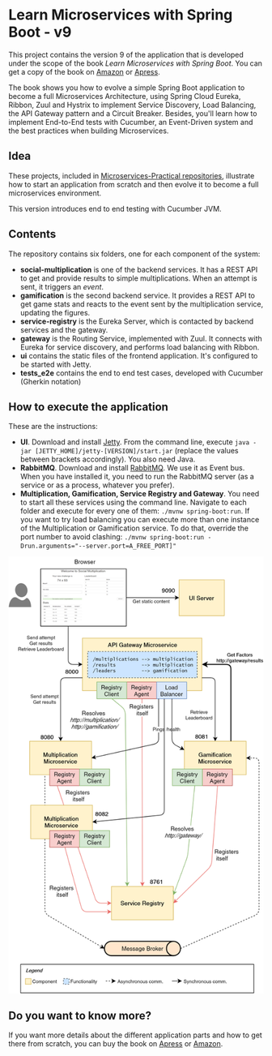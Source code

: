 # Learn Microservices with Spring Boot - v9

This project contains the version 9 of the application that is developed under the scope of the book *Learn Microservices with Spring Boot*. You can get a copy of the book on [Amazon](http://amzn.to/2FSB2ME) or [Apress](http://www.apress.com/gp/book/9781484231647).

The book shows you how to evolve a simple Spring Boot application to become a full Microservices Architecture, using Spring Cloud Eureka, Ribbon, Zuul and Hystrix to implement Service Discovery, Load Balancing, the API Gateway pattern and a Circuit Breaker. Besides, you'll learn how to implement End-to-End tests with Cucumber, an Event-Driven system and the best practices when building Microservices.

## Idea

These projects, included in [Microservices-Practical repositories](https://github.com/microservices-practical), illustrate how to start an application from scratch and then evolve it to become a full microservices environment.

This version introduces end to end testing with Cucumber JVM.

## Contents

The repository contains six folders, one for each component of the system:

* **social-multiplication** is one of the backend services. It has a REST API to get and provide results to simple multiplications. When an attempt is sent, it triggers an *event*.
* **gamification** is the second backend service. It provides a REST API to get game stats and reacts to the event sent by the multiplication service, updating the figures.
* **service-registry** is the Eureka Server, which is contacted by backend services and the gateway.
* **gateway** is the Routing Service, implemented with Zuul. It connects with Eureka for service discovery, and performs load balancing with Ribbon.
* **ui** contains the static files of the frontend application. It's configured to be started with Jetty.
* **tests_e2e** contains the end to end test cases, developed with Cucumber (Gherkin notation)

## How to execute the application

These are the instructions:

* **UI**. Download and install [Jetty](http://www.eclipse.org/jetty/download.html). From the command line, execute `java -jar [JETTY_HOME]/jetty-[VERSION]/start.jar` (replace the values between brackets accordingly). You also need Java.
* **RabbitMQ**. Download and install [RabbitMQ](https://www.rabbitmq.com/download.html). We use it as Event bus. When you have installed it, you need to run the RabbitMQ server (as a service or as a process, whatever you prefer).
* **Multiplication, Gamification, Service Registry and Gateway**. You need to start all these services using the command line. Navigate to each folder and execute for every one of them: `./mvnw spring-boot:run`. If you want to try load balancing you can execute more than one instance of the Multiplication or Gamification service. To do that, override the port number to avoid clashing: `./mvnw spring-boot:run -Drun.arguments="--server.port=A_FREE_PORT]"`

![Application - version 8](resources/logical_view_v8.png)

## Do you want to know more?

If you want more details about the different application parts and how to get there from scratch, you can buy the book on [Apress](http://www.apress.com/gp/book/9781484231647) or [Amazon](http://amzn.to/2FSB2ME).
